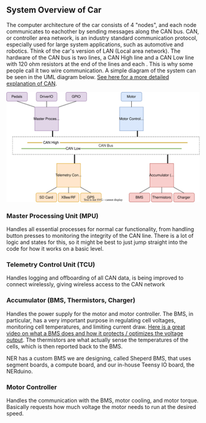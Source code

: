 ## System Overview of Car
The computer architecture of the car consists of 4 "nodes", and each node communicates to eachother by sending messages along the CAN bus. CAN, or controller area network, is an industry standard communication protocol, especially used for large system applications, such as automotive and robotics. Think of the car's version of LAN (Local area network). The hardware of the CAN bus is two lines, a CAN High line and a CAN Low line with 120 ohm resistors at the end of the lines and each . This is why some people call it two wire communication. A simple diagram of the system can be seen in the UML diagram below. [See here for a more detailed explanation of CAN](https://www.allaboutcircuits.com/technical-articles/introduction-to-can-controller-area-network/).

![Testpic](https://github.com/Northeastern-Electric-Racing/Embedded_Code/blob/ndepatie-dev/system.drawio.svg)

### Master Processing Unit (MPU)
Handles all essential processes for normal car functionality, from handling button presses to monitoring the integrity of the CAN line. There is a lot of logic and states for this, so it might be best to just jump straight into the code for how it works on a basic level.

### Telemetry Control Unit (TCU)
Handles logging and offboarding of all CAN data, is being improved to connect wirelessly, giving wireless access to the CAN network

### Accumulator (BMS, Thermistors, Charger)
Handles the power supply for the motor and motor controller. The BMS, in particular, has a very important purpose in regulating cell voltages, monitoring cell temperatures, and limiting current draw. [Here is a great video on what a BMS does and how it protects / optimizes the voltage output](https://www.youtube.com/watch?v=k1N2LyXtK-k). The thermistors are what actually sense the temperatures of the cells, which is then reported back to the BMS.

NER has a custom BMS we are designing, called Sheperd BMS, that uses segment boards, a compute board, and our in-house Teensy IO board, the NERduino.

### Motor Controller
Handles the communication with the BMS, motor cooling, and motor torque. Basically requests how much voltage the motor needs to run at the desired speed.
